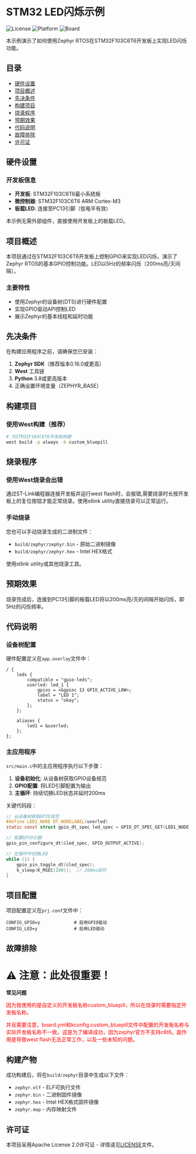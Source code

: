 # STM32 LED闪烁示例

![License](https://img.shields.io/badge/license-Apache--2.0-blue.svg)
![Platform](https://img.shields.io/badge/platform-Zephyr-green.svg)
![Board](https://img.shields.io/badge/board-STM32F103C6T6-orange.svg)

本示例演示了如何使用Zephyr RTOS在STM32F103C6T6开发板上实现LED闪烁功能。

## 目录
- [硬件设置](#硬件设置)
- [项目概述](#项目概述)
- [先决条件](#先决条件)
- [构建项目](#构建项目)
- [烧录程序](#烧录程序)
- [预期效果](#预期效果)
- [代码说明](#代码说明)
- [故障排除](#故障排除)
- [许可证](#许可证)

## 硬件设置

### 开发板信息
- **开发板**: STM32F103C6T6最小系统板
- **微控制器**: STM32F103C6T6 ARM Cortex-M3
- **板载LED**: 连接至PC13引脚（低电平有效）

本示例无需外部组件，直接使用开发板上的板载LED。

## 项目概述

本项目通过在STM32F103C6T6开发板上控制GPIO来实现LED闪烁，演示了Zephyr RTOS的基本GPIO控制功能。LED以5Hz的频率闪烁（200ms亮/灭间隔）。

### 主要特性
- 使用Zephyr的设备树(DTS)进行硬件配置
- 实现GPIO驱动API控制LED
- 展示Zephyr的基本线程和延时功能

## 先决条件

在构建应用程序之前，请确保您已安装：

1. **Zephyr SDK**（推荐版本0.16.0或更高）
2. **West** 工具链
3. **Python** 3.8或更高版本
4. 正确设置环境变量（ZEPHYR_BASE）



## 构建项目

### 使用West构建（推荐）

```bash
# 为STM32F103C6T6开发板构建
west build -p always -b custom_bluepill
```


## 烧录程序

### 使用West烧录会出错

通过ST-Link编程器连接开发板并运行west flash时，会报错,需要烧录时长按开发板上的复位按钮才能正常烧录。使用stlink utility直接烧录可以正常运行。



### 手动烧录

您也可以手动烧录生成的二进制文件：
- `build/zephyr/zephyr.bin` - 原始二进制镜像
- `build/zephyr/zephyr.hex` - Intel HEX格式

使用stlink utility或其他烧录工具。

## 预期效果

烧录完成后，连接到PC13引脚的板载LED将以200ms亮/灭的间隔开始闪烁，即5Hz的闪烁频率。

## 代码说明

### 设备树配置

硬件配置定义在`app.overlay`文件中：

```dts
/ {
    leds {
        compatible = "gpio-leds";
        userled: led_1 {
            gpios = <&gpioc 13 GPIO_ACTIVE_LOW>;
            label = "LED 1";
            status = "okay";
        };
    };
    
    aliases {
        led1 = &userled;
    };
};
```

### 主应用程序

`src/main.c`中的主应用程序执行以下步骤：

1. **设备初始化**: 从设备树获取GPIO设备规范
2. **GPIO配置**: 将LED引脚配置为输出
3. **主循环**: 持续切换LED状态并延时200ms

关键代码段：

```c
// 从设备树获取GPIO规范
#define LED1_NODE DT_NODELABEL(userled)
static const struct gpio_dt_spec led_spec = GPIO_DT_SPEC_GET(LED1_NODE, gpios);

// 配置GPIO引脚
gpio_pin_configure_dt(&led_spec, GPIO_OUTPUT_ACTIVE);

// 在循环中切换LED
while (1) {
    gpio_pin_toggle_dt(&led_spec);
    k_sleep(K_MSEC(200));  // 200ms延时
}
```

## 项目配置

项目配置定义在`prj.conf`文件中：

```
CONFIG_GPIO=y             # 启用GPIO驱动
CONFIG_LED=y              # 启用LED驱动
```

## 故障排除

# ⚠️ **注意：此处很重要！**
 **常见问题**
 
 <span style="color:red">
  因为我使用的是自定义的开发板名称custom_bluepill，所以在烧录时需要指定开发板名称。

  并且需要注意，board.yml和kconfig.custom_bluepill文件中配置的开发板名称与实际开发板名称不一致。这是为了编译成功，因为zephyr官方不支持c6t6。副作用是导致west flash无法正常工作，以及一些未知的问题。

</span>

## 构建产物

成功构建后，将在`build/zephyr`目录中生成以下文件：
- `zephyr.elf` - ELF可执行文件
- `zephyr.bin` - 二进制固件镜像
- `zephyr.hex` - Intel HEX格式固件镜像
- `zephyr.map` - 内存映射文件

## 许可证

本项目采用Apache License 2.0许可证 - 详情请见[LICENSE](LICENSE)文件。